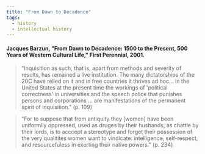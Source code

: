 ```yaml
---
title: "From Dawn to Decadence"
tags:
  - history
  - intellectual history
---
```


#### Jacques Barzun, "From Dawn to Decadence: 1500 to the Present, 500 Years of Western Cultural Life," First Perennial, 2001.

> "Inquisition as such, that is, apart from methods and severity of results, has remained a live institution. The many dictatorships of the 20C have relied on it and in free countries it thrives ad hoc... In the United States at the present time the workings of 'political correctness' in universities and the speech police that punishes persons and corporations ... are manifestations of the permanent spirit of inquisition." (p. 109)

> "For to suppose that from antiquity they \[women\] have been uniformlly oppressed, used as druges by their husbands, as chattle by their lords, is to acccept a stereotype and forget their possession of the very qualitites women want to vindicate: intelligence, self-respect, and resourcefuless in exerting their native powers." (p. 234)
